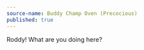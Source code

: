 ```yaml
---
source-name: Buddy Champ Oven (Precocious)
published: true
---
```


<p>Roddy! What are you doing here?</p>


